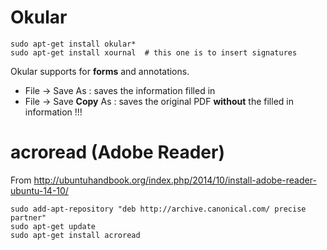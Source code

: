 

Okular
======

    sudo apt-get install okular*
    sudo apt-get install xournal  # this one is to insert signatures

Okular supports for __forms__ and annotations.

- File -> Save As : saves the information filled in
- File -> Save __Copy__ As : saves the original PDF __without__ the filled in information !!!





acroread (Adobe Reader)
=======================

From <http://ubuntuhandbook.org/index.php/2014/10/install-adobe-reader-ubuntu-14-10/>

    sudo add-apt-repository "deb http://archive.canonical.com/ precise partner"
    sudo apt-get update
    sudo apt-get install acroread
